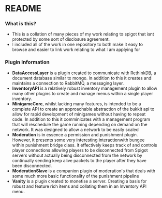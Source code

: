 # README #

### What is this?
* This is a collation of many pieces of my work relating to spigot that isnt protected by some sort of disclosure agreement.
* I included all of the work in one repository to both make it easy to browse and easier to link work relating to what I am applying for

### Plugin Information
* **DataAccessLayer** is a plugin created to communicate with RethinkDB, a document database similar to mongo. In addition to this it creates and maintains a connection to RabbitMQ, a messaging layer.
* **InventoryAPI** is a relatively robust inventory management plugin to allow many other plugins to create and manage menus within a single player inventory.
* **MinigameCore**, whilst lacking many features, is intended to be a complete API to create an approachable abstraction of the bukkit api to allow for rapid development of minigames without having to repeat code. In addition to this it comminicates with a management program that will reschedule the game running depending on demand on the network. It was designed to allow a network to be easily scaled
* **Moderation** is in essence a permission and punishment plugin. However, it presents some very interesting interactionwith bungee within punishment bridge class. It effectively keeps track of and controls player connections allowing players to be disconnected from Spigot servers without actually being disconnected from the network by continually sending keep alive packets to the player after they have been disconnected.
* **ModerationSlave** is a companion plugin of moderation's that deals with some much more basic functionality of the punishment pipeline
* **Vanity** is a plugin created to monetise a server. Creating a basis for robust and feature rich items and collating them in an Inventory API menu.
